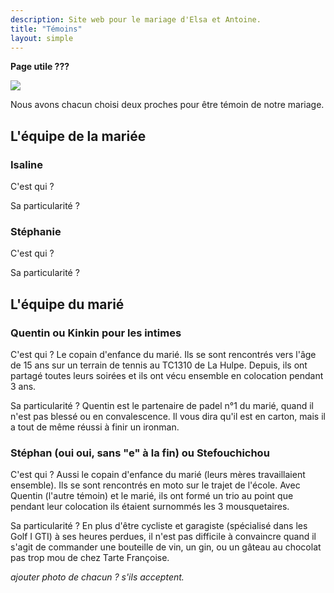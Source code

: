 ```yaml
---
description: Site web pour le mariage d'Elsa et Antoine.
title: "Témoins"
layout: simple
---
```


**Page utile ???**

![](/photo/barbaracox/DSC_5198.jpg)

Nous avons chacun choisi deux proches pour être témoin de notre mariage.

## L'équipe de la mariée

### Isaline

C'est qui ?

Sa particularité ?

### Stéphanie

C'est qui ?

Sa particularité ?

## L'équipe du marié

### Quentin ou Kinkin pour les intimes

C'est qui ? Le copain d'enfance du marié. Ils se sont rencontrés vers l'âge de 15 ans sur un terrain de tennis au TC1310 de La Hulpe. Depuis, ils ont partagé toutes leurs soirées et ils ont vécu ensemble en colocation pendant 3 ans.

Sa particularité ? Quentin est le partenaire de padel n°1 du marié, quand il n'est pas blessé ou en convalescence. Il vous dira qu'il est en carton, mais il a tout de même réussi à finir un ironman.

### Stéphan (oui oui, sans "e" à la fin) ou Stefouchichou

C'est qui ? Aussi le copain d'enfance du marié (leurs mères travaillaient ensemble). Ils se sont rencontrés en moto sur le trajet de l'école. Avec Quentin (l'autre témoin) et le marié, ils ont formé un trio au point que pendant leur colocation ils étaient surnommés les 3 mousquetaires.

Sa particularité ? En plus d'être cycliste et garagiste (spécialisé dans les Golf I GTI) à ses heures perdues, il n'est pas difficile à convaincre quand il s'agit de commander une bouteille de vin, un gin, ou un gâteau au chocolat pas trop mou de chez Tarte Françoise.

*ajouter photo de chacun ? s'ils acceptent.*
